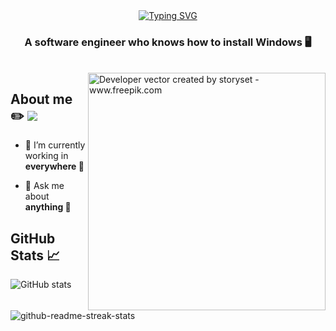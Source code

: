 <div align="center">
  <a href="https://git.io/typing-svg" style="display: inline;"><img src="https://readme-typing-svg.demolab.com?font=Fira+Code&weight=900&size=32&pause=1000&color=F7F7F7&random=false&width=435&height=50&lines=Hi%2C+I'm+Thien+Nguyen" alt="Typing SVG" /> </a>
  <h3>A software engineer who knows how to install Windows 🖥️</h3>
</div>
<br>
<img align="right" alt="Developer vector created by storyset - www.freepik.com" height="380" src="https://user-images.githubusercontent.com/97471199/230774187-e482399b-492c-4c17-a831-0314bf90526e.png">

## About me ✏️ ![](https://komarev.com/ghpvc/?username=hawknet37&color=blueviolet&label=VIEWS)
- 🔭 I’m currently working in **everywhere 💪**

- 💬 Ask me about **anything 🤣**

## GitHub Stats 📈
![GitHub stats](https://github-readme-stats.vercel.app/api?username=hawknet37&show_icons=true&theme=dark)
![github-readme-streak-stats](https://github-readme-streak-stats.herokuapp.com/?user=hawknet37&theme=dark)
